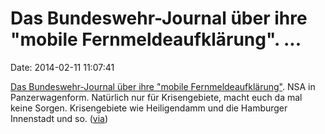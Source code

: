 Das Bundeswehr-Journal über ihre \"mobile Fernmeldeaufklärung\". \...
=====================================================================

Date: 2014-02-11 11:07:41

[Das Bundeswehr-Journal über ihre \"mobile
Fernmeldeaufklärung\"](http://www.bundeswehr-journal.de/2014/mobile-fernmeldeaufklaerung-in-krisengebieten/).
NSA in Panzerwagenform. Natürlich nur für Krisengebiete, macht euch da
mal keine Sorgen. Krisengebiete wie Heiligendamm und die Hamburger
Innenstadt und so.
([via](https://netzpolitik.org/2014/bundeswehr-kauft-neue-mobile-abhoerplattform-fuer-alle-elektromagnetischen-aussendungen/))
